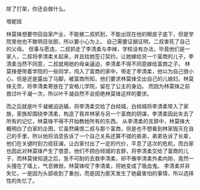 
除了打架，你还会做什么。




塔妮娅









林莫锋想要夺回自家产业，不能被二叔抓到，不能出现在他的眼皮子底下，但是学院里他也不敢明目张胆，所以要小心为上。
自己需要证据证明，二叔害死了自己的父母。
但事与愿违，二叔抓走了李清柔与李婶，学校没有办法，毕竟他们是一家人，二叔将李清柔关起来，并且给她签订契约，让她嫁给另一个富商的儿子，李清柔当然不同意，二叔就用她的母亲逼迫，李清柔不得不同意嫁给富商之子。
林莫锋便带着学院的一些同学，闯入了富商的家中，带走了李清柔，他以为自己很小心，但是还是露出了马脚，被富商所知，他们要求林莫锋交出自己的儿媳妇，林莫锋无奈，将李清柔寄放在了安格儿学院，留在了公主的身边。
而因为林莫锋之前救过叶千凝一次，所以叶千凝自然不会拒绝林莫锋这样的要求。

而之后就是叶千凝被迫逃婚，将李清柔交给了白倾城，白倾城将李清柔带入了家族，家族却围绕李清柔，构造了吞并林家与另一个富商的阴谋，李清柔因此失去了所有的记忆，林莫锋不得不开始教她所有的东西。
从李清柔的言辞中，林莫锋大概明白了白家的企图，它虽然痛恨二叔与那个富商，但是也不想看到林家毁灭在自己的手里，所以他将消息告诉了一个自己关系还算不错的弟弟，弟弟告诉了长辈，他们在关键时刻力缆狂澜，让白家付出了一定的代价，平息了这次的危机，而白家也因此对林莫锋产生了恨意，他们不顾白倾城的言辞，将李清柔交给了富商的儿子，而林莫锋知道之后，急不可耐的去救李清柔，却不像李清柔外柔内刚，竟然一头撞在了墙上，气息微弱，林莫锋咬了李清柔，将她变成了吸血鬼。
李清柔并非失忆，一是因为头部收到了重创，而是因为那天发生了她最害怕的事情，所以选择性的失忆了。




































